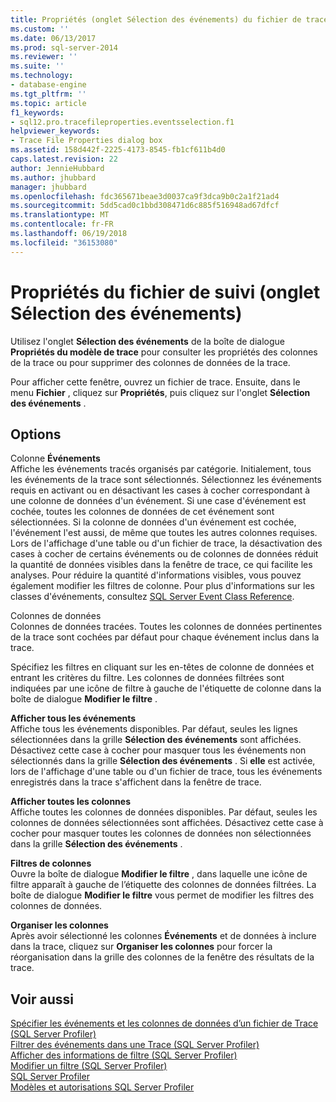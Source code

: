 ```yaml
---
title: Propriétés (onglet Sélection des événements) du fichier de trace | Documents Microsoft
ms.custom: ''
ms.date: 06/13/2017
ms.prod: sql-server-2014
ms.reviewer: ''
ms.suite: ''
ms.technology:
- database-engine
ms.tgt_pltfrm: ''
ms.topic: article
f1_keywords:
- sql12.pro.tracefileproperties.eventsselection.f1
helpviewer_keywords:
- Trace File Properties dialog box
ms.assetid: 158d442f-2225-4173-8545-fb1cf611b4d0
caps.latest.revision: 22
author: JennieHubbard
ms.author: jhubbard
manager: jhubbard
ms.openlocfilehash: fdc365671beae3d0037ca9f3dca9b0c2a1f21ad4
ms.sourcegitcommit: 5dd5cad0c1bbd308471d6c885f516948ad67dfcf
ms.translationtype: MT
ms.contentlocale: fr-FR
ms.lasthandoff: 06/19/2018
ms.locfileid: "36153080"
---
```

# <a name="trace-file-properties-events-selection-tab"></a>Propriétés du fichier de suivi (onglet Sélection des événements)
  Utilisez l'onglet **Sélection des événements** de la boîte de dialogue **Propriétés du modèle de trace** pour consulter les propriétés des colonnes de la trace ou pour supprimer des colonnes de données de la trace.  
  
 Pour afficher cette fenêtre, ouvrez un fichier de trace. Ensuite, dans le menu **Fichier** , cliquez sur **Propriétés**, puis cliquez sur l'onglet **Sélection des événements** .  
  
## <a name="options"></a>Options  
 Colonne **Événements**  
 Affiche les événements tracés organisés par catégorie. Initialement, tous les événements de la trace sont sélectionnés. Sélectionnez les événements requis en activant ou en désactivant les cases à cocher correspondant à une colonne de données d'un événement. Si une case d'événement est cochée, toutes les colonnes de données de cet événement sont sélectionnées. Si la colonne de données d'un événement est cochée, l'événement l'est aussi, de même que toutes les autres colonnes requises. Lors de l'affichage d'une table ou d'un fichier de trace, la désactivation des cases à cocher de certains événements ou de colonnes de données réduit la quantité de données visibles dans la fenêtre de trace, ce qui facilite les analyses. Pour réduire la quantité d'informations visibles, vous pouvez également modifier les filtres de colonne. Pour plus d'informations sur les classes d'événements, consultez [SQL Server Event Class Reference](../relational-databases/event-classes/sql-server-event-class-reference.md).  
  
 Colonnes de données  
 Colonnes de données tracées. Toutes les colonnes de données pertinentes de la trace sont cochées par défaut pour chaque événement inclus dans la trace.  
  
 Spécifiez les filtres en cliquant sur les en-têtes de colonne de données et entrant les critères du filtre. Les colonnes de données filtrées sont indiquées par une icône de filtre à gauche de l'étiquette de colonne dans la boîte de dialogue **Modifier le filtre** .  
  
 **Afficher tous les événements**  
 Affiche tous les événements disponibles. Par défaut, seules les lignes sélectionnées dans la grille **Sélection des événements** sont affichées. Désactivez cette case à cocher pour masquer tous les événements non sélectionnés dans la grille **Sélection des événements** . Si **elle** est activée, lors de l'affichage d'une table ou d'un fichier de trace, tous les événements enregistrés dans la trace s'affichent dans la fenêtre de trace.  
  
 **Afficher toutes les colonnes**  
 Affiche toutes les colonnes de données disponibles. Par défaut, seules les colonnes de données sélectionnées sont affichées. Désactivez cette case à cocher pour masquer toutes les colonnes de données non sélectionnées dans la grille **Sélection des événements** .  
  
 **Filtres de colonnes**  
 Ouvre la boîte de dialogue **Modifier le filtre** , dans laquelle une icône de filtre apparaît à gauche de l’étiquette des colonnes de données filtrées. La boîte de dialogue **Modifier le filtre** vous permet de modifier les filtres des colonnes de données.  
  
 **Organiser les colonnes**  
 Après avoir sélectionné les colonnes **Événements** et de données à inclure dans la trace, cliquez sur **Organiser les colonnes** pour forcer la réorganisation dans la grille des colonnes de la fenêtre des résultats de la trace.  
  
## <a name="see-also"></a>Voir aussi  
 [Spécifier les événements et les colonnes de données d’un fichier de Trace &#40;SQL Server Profiler&#41;](../tools/sql-server-profiler/specify-events-and-data-columns-for-a-trace-file-sql-server-profiler.md)   
 [Filtrer des événements dans une Trace &#40;SQL Server Profiler&#41;](../tools/sql-server-profiler/filter-events-in-a-trace-sql-server-profiler.md)   
 [Afficher des informations de filtre &#40;SQL Server Profiler&#41;](../tools/sql-server-profiler/view-filter-information-sql-server-profiler.md)   
 [Modifier un filtre &#40;SQL Server Profiler&#41;](../tools/sql-server-profiler/modify-a-filter-sql-server-profiler.md)   
 [SQL Server Profiler](../tools/sql-server-profiler/sql-server-profiler.md)   
 [Modèles et autorisations SQL Server Profiler](../tools/sql-server-profiler/sql-server-profiler-templates-and-permissions.md)  
  
  